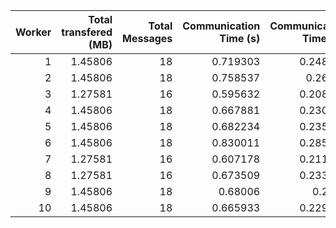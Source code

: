 |   Worker |   Total transfered (MB) |   Total Messages |   Communication Time (s) |   Communication Time (%) |   Work Time (s) |   Work Time (%) |   Other Time (s) |   Other Time (%) |
|---------:|------------------------:|-----------------:|-------------------------:|-------------------------:|----------------:|----------------:|-----------------:|-----------------:|
|        1 |                 1.45806 |               18 |                 0.719303 |                 0.248332 |         182.968 |         63.1677 |          105.967 |          36.5839 |
|        2 |                 1.45806 |               18 |                 0.758537 |                 0.26182  |         182.457 |         62.9777 |          106.501 |          36.7604 |
|        3 |                 1.27581 |               16 |                 0.595632 |                 0.208818 |         164.12  |         57.5375 |          120.524 |          42.2537 |
|        4 |                 1.45806 |               18 |                 0.667881 |                 0.230966 |         157.008 |         54.2963 |          131.493 |          45.4727 |
|        5 |                 1.45806 |               18 |                 0.682234 |                 0.235716 |         175.309 |         60.5702 |          113.44  |          39.194  |
|        6 |                 1.45806 |               18 |                 0.830011 |                 0.285505 |         160.235 |         55.1172 |          129.652 |          44.5973 |
|        7 |                 1.27581 |               16 |                 0.607178 |                 0.211173 |         164.485 |         57.2071 |          122.433 |          42.5817 |
|        8 |                 1.27581 |               16 |                 0.673509 |                 0.233494 |         151.009 |         52.3524 |          136.765 |          47.4141 |
|        9 |                 1.45806 |               18 |                 0.68006  |                 0.2347   |         171.476 |         59.1793 |          117.601 |          40.586  |
|       10 |                 1.45806 |               18 |                 0.665933 |                 0.229514 |         175.023 |         60.3217 |          114.461 |          39.4488 |